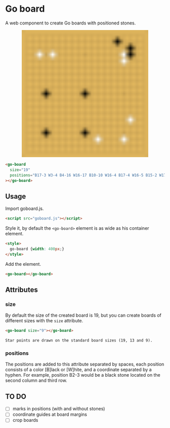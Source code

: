 <script src="src/goboard.js"></script>

# Go board

A web component to create Go boards with positioned stones.

<img src="sample-board.svg" width="400px" style="display: block; margin-left: auto; margin-right: auto" />

```html
<go-board
  size="19"
  positions="B17-3 W3-4 B4-16 W16-17 B10-10 W16-4 B17-4 W16-5 B15-2 W17-14 B10-16 W12-17 B4-10 W5-4"
></go-board>
```

## Usage

Import goboard.js.

```html
<script src="goboard.js"></script>
```

Style it, by default the `<go-board>` element is as wide as his container element.

```html
<style>
  go-board {width: 400px;}
</style>
```

Add the element.

```html
<go-board></go-board>
```

## Attributes

### size

By default the size of the created board is 19, but you can create boards of different sizes with the `size` attribute.

```html
<go-board size="9"></go-board>
```

    Star points are drawn on the standard board sizes (19, 13 and 9).

### positions

The positions are added to this attribute separated by spaces, each position consists of a color [B]lack or [W]hite, and a coordinate separated by a hyphen. For example, position B2-3 would be a black stone located on the second column and third row.

## TO DO

- [ ] marks in positions (with and without stones)
- [ ] coordinate guides at board margins
- [ ] crop boards
